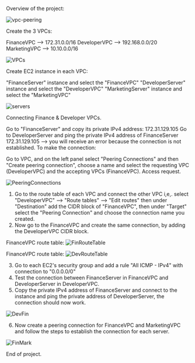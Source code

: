 
Overview of the project:

![vpc-peering](https://github.com/awilali/vpc-peering/assets/60300580/ff6f3062-28ed-4af5-b3fd-35827b8dad0f)

Create the 3 VPCs:

FinanceVPC --> 172.31.0.0/16
DeveloperVPC --> 192.168.0.0/20
MarketingVPC --> 10.10.0.0/16

![VPCs](https://github.com/awilali/vpc-peering/assets/60300580/083a8ecb-9c71-4c3a-ab28-707450eec56c)

Create EC2 instance in each VPC:

"FinanceServer" instance and select the "FinanceVPC"
"DeveloperServer" instance and select the "DeveloperVPC"
"MarketingServer" instance and select the "MarketingVPC"

![servers](https://github.com/awilali/vpc-peering/assets/60300580/e2180f88-7930-41ca-8e0c-9b9e808d0ca2)

Connecting Finance & Developer VPCs.

Go to "FinanceServer" and copy its private IPv4 address: 172.31.129.105
Go to DeveloperServer and ping the private IPv4 address of FinanceServer 172.31.129.105 --> you will receive an error because the connection is not established.
To make the connection:

Go to VPC, and on the left panel select "Peering Connections" and then "Create peering connection", choose a name and select the requesting VPC (DeveloperVPC) and the accepting VPCs (FinanceVPC).
Access request.

![PeeringConnections](https://github.com/awilali/vpc-peering/assets/60300580/b77a53d8-2756-4820-84a9-00d18dcf34c8)

1. Go to the route table of each VPC and connect the other VPC i,e,. select "DeveloperVPC" --> "Route tables" --> "Edit routes" then under "Destination" add the CIDR block of "FinanceVPC", then under "Target" select the "Peering Connection" and choose the connection name you created.
2. Now go to the FinanceVPC and create the same connection, by adding the DeveloperVPC CIDR block.

FinanceVPC route table:
![FinRouteTable](https://github.com/awilali/vpc-peering/assets/60300580/1ea0593e-89d5-4f21-bb8c-d6626c09eaea)

FinanceVPC route table:
![DevRouteTable](https://github.com/awilali/vpc-peering/assets/60300580/f207b432-1c0e-4cfc-b997-15275ac7af79)

3. Go to each EC2's security group and add a rule "All ICMP - IPv4" with connection to "0.0.0.0/0"
4. Test the connection between FinanceServer in FinanceVPC and DeveloperServer in DeveloperVPC.
5. Copy the private IPv4 address of FinanceServer and connect to the instance and ping the private address of DeveloperServer, the connection should now work.

![DevFin](https://github.com/awilali/vpc-peering/assets/60300580/36424a92-db02-4fff-99c1-737c78f93e5f)

6. Now create a peering connection for FinanceVPC and MarketingVPC and follow the steps to establish the connection for each server.

![FinMark](https://github.com/awilali/vpc-peering/assets/60300580/2ea793b8-1d75-444a-85bb-71a81e2fdd7a)

End of project.
